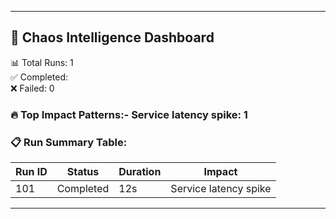 ﻿---

## 🧠 Chaos Intelligence Dashboard  
📊 Total Runs: 1  
✅ Completed:   
❌ Failed: 0  

### 🔥 Top Impact Patterns:- Service latency spike: 1

### 📋 Run Summary Table:
| Run ID | Status | Duration | Impact |
|--------|--------|----------|--------|
| 101 | Completed | 12s | Service latency spike |

---

